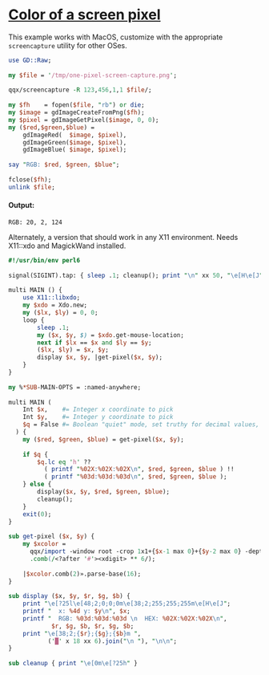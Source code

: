 [1]: https://rosettacode.org/wiki/Color_of_a_screen_pixel

# [Color of a screen pixel][1]

This example works with MacOS, customize with the appropriate `screencapture` utility for other OSes.

```perl
use GD::Raw;
 
my $file = '/tmp/one-pixel-screen-capture.png';
 
qqx/screencapture -R 123,456,1,1 $file/;
 
my $fh    = fopen($file, "rb") or die;
my $image = gdImageCreateFromPng($fh);
my $pixel = gdImageGetPixel($image, 0, 0);
my ($red,$green,$blue) =
    gdImageRed(  $image, $pixel),
    gdImageGreen($image, $pixel),
    gdImageBlue( $image, $pixel);
 
say "RGB: $red, $green, $blue";
 
fclose($fh);
unlink $file;
```

#### Output:
```
RGB: 20, 2, 124
```


Alternately, a version that should work in any X11 environment. Needs X11::xdo and MagickWand installed.

```perl
#!/usr/bin/env perl6
 
signal(SIGINT).tap: { sleep .1; cleanup(); print "\n" xx 50, "\e[H\e[J"; exit(0) }
 
multi MAIN () {
    use X11::libxdo;
    my $xdo = Xdo.new;
    my ($lx, $ly) = 0, 0;
    loop {
        sleep .1;
        my ($x, $y, $) = $xdo.get-mouse-location;
        next if $lx == $x and $ly == $y;
        ($lx, $ly) = $x, $y;
        display $x, $y, |get-pixel($x, $y);
    }
}
 
my %*SUB-MAIN-OPTS = :named-anywhere;
 
multi MAIN (
    Int $x,    #= Integer x coordinate to pick
    Int $y,    #= Integer y coordinate to pick
    $q = False #= Boolean "quiet" mode, set truthy for decimal values, set to h for hex values
  ) {
    my ($red, $green, $blue) = get-pixel($x, $y);
 
    if $q {
        $q.lc eq 'h' ??
          ( printf "%02X:%02X:%02X\n", $red, $green, $blue ) !!
          ( printf "%03d:%03d:%03d\n", $red, $green, $blue );
    } else {
        display($x, $y, $red, $green, $blue);
        cleanup();
    }
    exit(0);
}
 
sub get-pixel ($x, $y) {
    my $xcolor =
      qqx/import -window root -crop 1x1+{$x-1 max 0}+{$y-2 max 0} -depth 8 txt:-/
      .comb(/<?after '#'><xdigit> ** 6/);
 
    |$xcolor.comb(2)».parse-base(16);
}
 
sub display ($x, $y, $r, $g, $b) {
    print "\e[?25l\e[48;2;0;0;0m\e[38;2;255;255;255m\e[H\e[J";
    printf "  x: %4d y: $y\n", $x;
    printf "  RGB: %03d:%03d:%03d \n  HEX: %02X:%02X:%02X\n",
            $r, $g, $b, $r, $g, $b;
    print "\e[38;2;{$r};{$g};{$b}m ",
           ('█' x 18 xx 6).join("\n "), "\n\n";
}
 
sub cleanup { print "\e[0m\e[?25h" }
```
